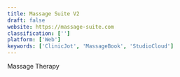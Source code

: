 ```yaml
---
title: Massage Suite V2
draft: false 
website: https://massage-suite.com
classification: ['']
platform: ['Web']
keywords: ['ClinicJot', 'MassageBook', 'StudioCloud']
---
```

Massage Therapy